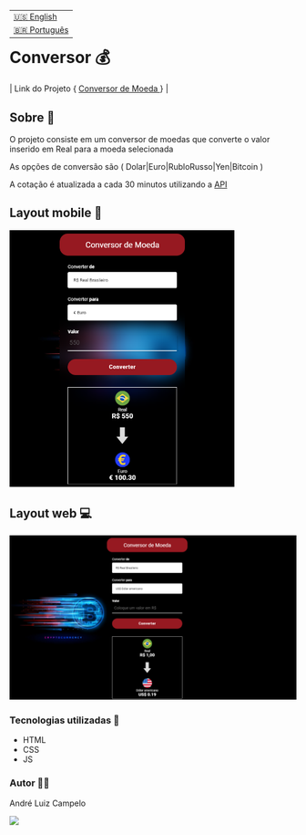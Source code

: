 <table align="right">
  <tr>
    <td>
      <a href="readme-en.md">🇺🇸 English</a>
    </td>
  </tr>
  <tr>
    <td>
      <a href="README.md">🇧🇷 Português</a>
    </td>
  </tr>
</table>

# Conversor 💰
| Link do Projeto { <a href= "https://andrecampelor.github.io/Conversor_de_Moeda/"> Conversor de Moeda </a>} |

## Sobre  :memo:
O projeto consiste em um conversor de moedas que converte o valor inserido em Real para a moeda selecionada

As opções de conversão são ( Dolar|Euro|RubloRusso|Yen|Bitcoin )

A cotação é atualizada a cada 30 minutos utilizando a <a href= "http://economia.awesomeapi.com.br"> API </a>

## Layout mobile :iphone:
<img height="450px" src="assets/conversor.png">

## Layout web :computer:
<img width="900px" src="assets/conversor2.png">

### Tecnologias utilizadas :rocket:
- HTML
- CSS
- JS

### Autor  :man_technologist:

André Luiz Campelo

<a href="https://www.linkedin.com/in/andr%C3%A9-luiz-campelo-710701209/" target="_blank"><img src="https://img.shields.io/badge/-LinkedIn-%230077B5?style=for-the-badge&logo=linkedin&logoColor=white" target="_blank"></a> 


